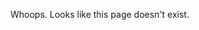 <!--
Title: Page Not Found
Robots: noindex,nofollow
Template: page
-->

Whoops. Looks like this page doesn't exist.